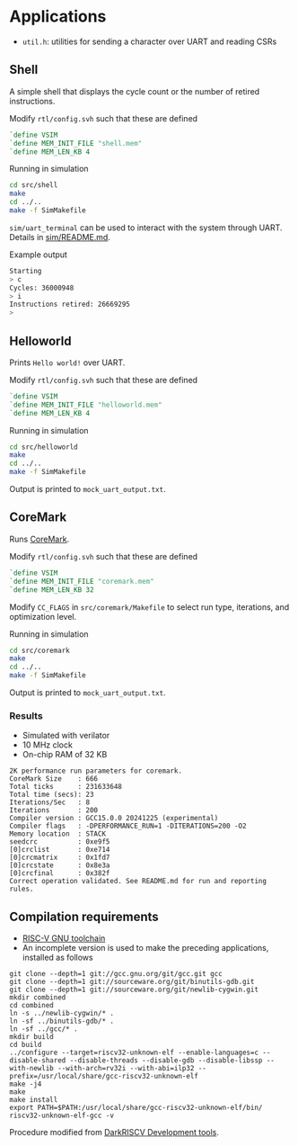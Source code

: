 # Applications

* `util.h`: utilities for sending a character over UART and reading CSRs

## Shell

A simple shell that displays the cycle count or the number of retired instructions.

Modify `rtl/config.svh` such that these are defined
```verilog
`define VSIM
`define MEM_INIT_FILE "shell.mem"
`define MEM_LEN_KB 4
```

Running in simulation
```sh
cd src/shell
make
cd ../..
make -f SimMakefile
```

`sim/uart_terminal` can be used to interact with the system through UART. Details in [sim/README.md](../sim/README.md).

Example output
```sh
Starting
> c
Cycles: 36000948
> i
Instructions retired: 26669295
>
```

## Helloworld

Prints `Hello world!` over UART.

Modify `rtl/config.svh` such that these are defined
```verilog
`define VSIM
`define MEM_INIT_FILE "helloworld.mem"
`define MEM_LEN_KB 4
```

Running in simulation
```sh
cd src/helloworld
make
cd ../..
make -f SimMakefile
```

Output is printed to `mock_uart_output.txt`.

## CoreMark

Runs [CoreMark](https://github.com/eembc/coremark/tree/main).

Modify `rtl/config.svh` such that these are defined
```verilog
`define VSIM
`define MEM_INIT_FILE "coremark.mem"
`define MEM_LEN_KB 32
```

Modify `CC_FLAGS` in `src/coremark/Makefile` to select run type, iterations, and optimization level.

Running in simulation
```sh
cd src/coremark
make
cd ../..
make -f SimMakefile
```

Output is printed to `mock_uart_output.txt`.

### Results

* Simulated with verilator
* 10 MHz clock
* On-chip RAM of 32 KB

```
2K performance run parameters for coremark.
CoreMark Size    : 666
Total ticks      : 231633648
Total time (secs): 23
Iterations/Sec   : 8
Iterations       : 200
Compiler version : GCC15.0.0 20241225 (experimental)
Compiler flags   : -DPERFORMANCE_RUN=1 -DITERATIONS=200 -O2
Memory location  : STACK
seedcrc          : 0xe9f5
[0]crclist       : 0xe714
[0]crcmatrix     : 0x1fd7
[0]crcstate      : 0x8e3a
[0]crcfinal      : 0x382f
Correct operation validated. See README.md for run and reporting rules.
```

## Compilation requirements

* [RISC-V GNU toolchain](https://github.com/riscv-collab/riscv-gnu-toolchain)
* An incomplete version is used to make the preceding applications, installed as follows

```
git clone --depth=1 git://gcc.gnu.org/git/gcc.git gcc
git clone --depth=1 git://sourceware.org/git/binutils-gdb.git
git clone --depth=1 git://sourceware.org/git/newlib-cygwin.git
mkdir combined
cd combined
ln -s ../newlib-cygwin/* .
ln -sf ../binutils-gdb/* .
ln -sf ../gcc/* .
mkdir build
cd build	
../configure --target=riscv32-unknown-elf --enable-languages=c --disable-shared --disable-threads --disable-gdb --disable-libssp --with-newlib --with-arch=rv32i --with-abi=ilp32 --prefix=/usr/local/share/gcc-riscv32-unknown-elf
make -j4
make
make install
export PATH=$PATH:/usr/local/share/gcc-riscv32-unknown-elf/bin/
riscv32-unknown-elf-gcc -v
```
Procedure modified from [DarkRISCV Development tools](https://github.com/darklife/darkriscv/blob/master/README.md#development-tools).

